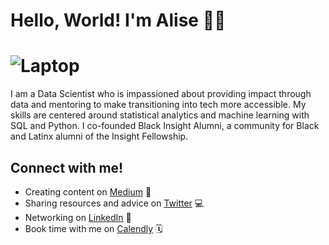 # Hello, World! I'm Alise 👋🏽

# <img src="" alt="Laptop">
I am a Data Scientist who is impassioned about providing impact through data and mentoring to make transitioning into tech more accessible. My skills are centered around statistical analytics and machine learning with SQL and Python. I co-founded Black Insight Alumni, a community for Black and Latinx alumni of the Insight Fellowship. 


## Connect with me!
- Creating content on <a href="https://medium.com/@aliseramirez">Medium</a> 📝
- Sharing resources and advice on <a href="https://twitter.com/@import_alise">Twitter</a> 💻 
- Networking on <a href="https://linkedin.com/in/aliseramirez">LinkedIn</a> 💼
- Book time with me on <a href="https://calendly.com/aliseramirez/one-on-one">Calendly</a> 🗓️


